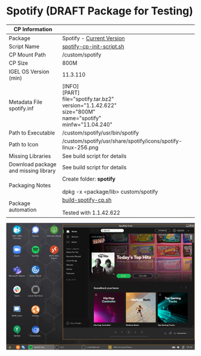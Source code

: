 # Spotify (DRAFT Package for Testing)

|  CP Information |            |
|--------------------|------------|
| Package | Spotify - [Current Version](https://www.spotify.com/us/download/linux/) |
| Script Name | [spotify-cp-init-script.sh](spotify-cp-init-script.sh) |
| CP Mount Path | /custom/spotify |
| CP Size | 800M |
| IGEL OS Version (min) | 11.3.110 |
| Metadata File <br /> spotify.inf | [INFO] <br /> [PART] <br /> file="spotify.tar.bz2" <br /> version="1.1.42.622" <br /> size="800M" <br /> name="spotify" <br /> minfw="11.04.240" |
| Path to Executable | /custom/spotify/usr/bin/spotify |
| Path to Icon | /custom/spotify/usr/share/spotify/icons/spotify-linux-256.png |
| Missing Libraries | See build script for details |
| Download package and missing library | See build script for details |
| Packaging Notes | Create folder: **spotify** <br /><br /> dpkg -x <package/lib> custom/spotify |
| Package automation | [build-spotify-cp.sh](build-spotify-cp.sh) <br /><br /> Tested with 1.1.42.622 |

![Spotify](Spotify.png)
